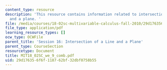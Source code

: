 ```yaml
---
content_type: resource
description: 'This resource contains information related to intersection of a line
  and a plane. '
file: /media/courses/18-02sc-multivariable-calculus-fall-2010/29d176356f6f118762bf32dbf0758b55_MIT18_02SC_we_9_comb.pdf
file_type: application/pdf
learning_resource_types: []
ocw_type: OCWFile
parent_title: 'Session 16: Intersection of a Line and a Plane'
parent_type: CourseSection
resourcetype: Document
title: MIT18_02SC_we_9_comb.pdf
uid: 29d17635-6f6f-1187-62bf-32dbf0758b55
---
```

